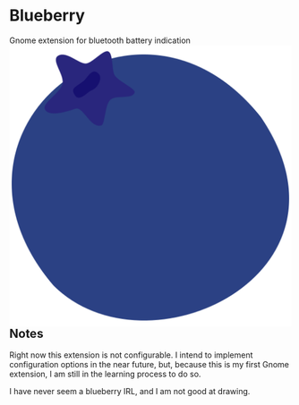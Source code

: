 # Blueberry
Gnome extension for bluetooth battery indication
<img style="float: left;" alt="Blueberry logo" src="https://raw.githubusercontent.com/ViniciusGiroto/blueberry/main/logo.svg">

## Notes
Right now this extension is not configurable. I intend to implement configuration options in the near future, but, because this is my first Gnome extension, I am still in the learning process to do so.

I have never seem a blueberry IRL, and I am not good at drawing.
